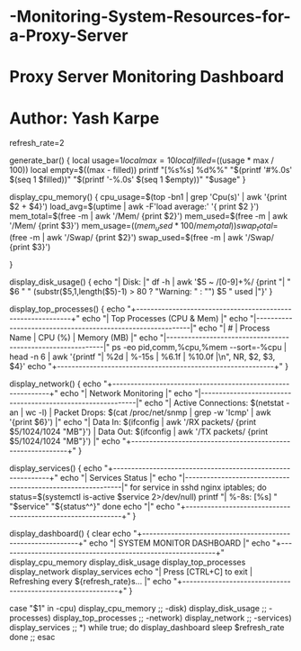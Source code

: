 # -Monitoring-System-Resources-for-a-Proxy-Server

# Proxy Server Monitoring Dashboard
# Author: Yash Karpe

refresh_rate=2 

generate_bar() {
    local usage=$1
    local max=10
    local filled=$((usage * max / 100))
    local empty=$((max - filled))
    printf "[%s%s] %d%%" "$(printf '#%.0s' $(seq 1 $filled))" "$(printf '-%.0s' $(seq 1 $empty))" "$usage"
}

display_cpu_memory() {
    cpu_usage=$(top -bn1 | grep 'Cpu(s)' | awk '{print $2 + $4}')
    load_avg=$(uptime | awk -F'load average:' '{ print $2 }')
    mem_total=$(free -m | awk '/Mem/ {print $2}')
    mem_used=$(free -m | awk '/Mem/ {print $3}')
    mem_usage=$((mem_used * 100 / mem_total))
    swap_total=$(free -m | awk '/Swap/ {print $2}')
    swap_used=$(free -m | awk '/Swap/ {print $3}')

}


display_disk_usage() {
    echo "| Disk:       |"
    df -h | awk '$5 ~ /[0-9]+%/ {print "| " $6 " " (substr($5,1,length($5)-1) > 80 ? "Warning: " : "") $5 " used |"}'
}

display_top_processes() {
    echo "+------------------------------------------------------------+"
    echo "| Top Processes (CPU & Mem)                                  |"
    echo "|------------------------------------------------------------|"
    echo "|  #  | Process Name      | CPU (%) | Memory (MB)           |"
    echo "|------------------------------------------------------------|"
    ps -eo pid,comm,%cpu,%mem --sort=-%cpu | head -n 6 | awk '{printf "| %2d  | %-15s | %6.1f   | %10.0f           |\n", NR, $2, $3, $4}'
    echo "+------------------------------------------------------------+"
}

display_network() {
    echo "+------------------------------------------------------------+"
    echo "| Network Monitoring                                         |"
    echo "|------------------------------------------------------------|"
    echo "| Active Connections: $(netstat -an | wc -l)  | Packet Drops: $(cat /proc/net/snmp | grep -w 'Icmp' | awk '{print $6}')               |"
    echo "| Data In: $(ifconfig | awk '/RX packets/ {print $5/1024/1024 "MB"}')  | Data Out: $(ifconfig | awk '/TX packets/ {print $5/1024/1024 "MB"}')  |"
    echo "+------------------------------------------------------------+"
}

display_services() {
    echo "+------------------------------------------------------------+"
    echo "| Services Status                                           |"
    echo "|------------------------------------------------------------|"
    for service in sshd nginx iptables; do
        status=$(systemctl is-active $service 2>/dev/null)
        printf "| %-8s: [%s] " "$service" "${status^^}"
    done
    echo "|"
    echo "+------------------------------------------------------------+"
}

display_dashboard() {
    clear
    echo "+------------------------------------------------------------+"
    echo "|                    SYSTEM MONITOR DASHBOARD               |"
    echo "+------------------------------------------------------------+"
    display_cpu_memory
    display_disk_usage
    display_top_processes
    display_network
    display_services
    echo "| Press [CTRL+C] to exit | Refreshing every ${refresh_rate}s...        |"
    echo "+------------------------------------------------------------+"
}

case "$1" in
    -cpu) display_cpu_memory ;;
    -disk) display_disk_usage ;;
    -processes) display_top_processes ;;
    -network) display_network ;;
    -services) display_services ;;
    *)
        while true; do
            display_dashboard
            sleep $refresh_rate
        done
        ;;
esac
